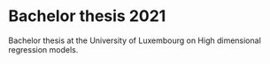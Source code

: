 # Bachelor thesis 2021
Bachelor thesis at the University of Luxembourg on High dimensional regression models.


